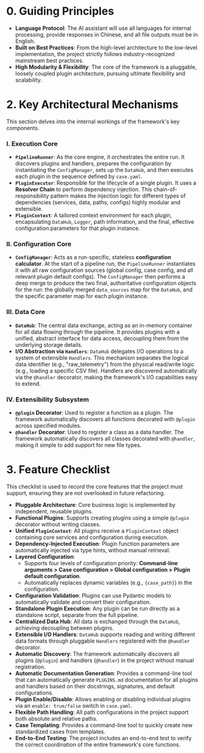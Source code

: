 # 0. Guiding Principles
- **Language Protocol**: The AI assistant will use all languages for internal processing, provide responses in Chinese, and all file outputs must be in English.
- **Built on Best Practices**: From the high-level architecture to the low-level implementation, the project strictly follows industry-recognized mainstream best practices.
- **High Modularity & Flexibility**: The core of the framework is a pluggable, loosely coupled plugin architecture, pursuing ultimate flexibility and scalability.


# 2. Key Architectural Mechanisms

This section delves into the internal workings of the framework's key components.

### I. Execution Core
- **`PipelineRunner`**: As the core engine, it orchestrates the entire run. It discovers plugins and handlers, prepares the configuration by instantiating the `ConfigManager`, sets up the `DataHub`, and then executes each plugin in the sequence defined by `case.yaml`.
- **`PluginExecutor`**: Responsible for the lifecycle of a single plugin. It uses a **Resolver Chain** to perform dependency injection. This chain-of-responsibility pattern makes the injection logic for different types of dependencies (services, data, paths, configs) highly modular and extensible.
- **`PluginContext`**: A tailored context environment for each plugin, encapsulating `DataHub`, `Logger`, path information, and the final, effective configuration parameters for that plugin instance.

### II. Configuration Core
- **`ConfigManager`**: Acts as a run-specific, stateless **configuration calculator**. At the start of a pipeline run, the `PipelineRunner` instantiates it with all raw configuration sources (global config, case config, and all relevant plugin default configs). The `ConfigManager` then performs a deep merge to produce the two final, authoritative configuration objects for the run: the globally merged `data_sources` map for the `DataHub`, and the specific parameter map for each plugin instance.

### III. Data Core
- **`DataHub`**: The central data exchange, acting as an in-memory container for all data flowing through the pipeline. It provides plugins with a unified, abstract interface for data access, decoupling them from the underlying storage details.
- **I/O Abstraction via `Handlers`**: `DataHub` delegates I/O operations to a system of extensible `Handlers`. This mechanism separates the logical data identifier (e.g., "raw_telemetry") from the physical read/write logic (e.g., loading a specific CSV file). Handlers are discovered automatically via the `@handler` decorator, making the framework's I/O capabilities easy to extend.

### IV. Extensibility Subsystem
- **`@plugin` Decorator**: Used to register a function as a plugin. The framework automatically discovers all functions decorated with `@plugin` across specified modules.
- **`@handler` Decorator**: Used to register a class as a data handler. The framework automatically discovers all classes decorated with `@handler`, making it simple to add support for new file types.

# 3. Feature Checklist

This checklist is used to record the core features that the project must support, ensuring they are not overlooked in future refactoring.

- **Pluggable Architecture**: Core business logic is implemented by independent, reusable plugins.
- **Functional Plugins**: Supports creating plugins using a simple `@plugin` decorator without writing classes.
- **Unified `PluginContext`**: All plugins receive a `PluginContext` object containing core services and configuration during execution.
- **Dependency-Injected Execution**: Plugin function parameters are automatically injected via type hints, without manual retrieval.
- **Layered Configuration**:
    - Supports four levels of configuration priority: **Command-line arguments > Case configuration > Global configuration > Plugin default configuration**.
    - Automatically replaces dynamic variables (e.g., `{case_path}`) in the configuration.
- **Configuration Validation**: Plugins can use Pydantic models to automatically validate and convert their configuration.
- **Standalone Plugin Execution**: Any plugin can be run directly as a standalone script, separate from the full pipeline.
- **Centralized Data Hub**: All data is exchanged through the `DataHub`, achieving decoupling between plugins.
- **Extensible I/O Handlers**: `DataHub` supports reading and writing different data formats through pluggable `Handlers` registered with the `@handler` decorator.
- **Automatic Discovery**: The framework automatically discovers all plugins (`@plugin`) and handlers (`@handler`) in the project without manual registration.
- **Automatic Documentation Generation**: Provides a command-line tool that can automatically generate `PLUGINS.md` documentation for all plugins and handlers based on their docstrings, signatures, and default configurations.
- **Plugin Enable/Disable**: Allows enabling or disabling individual plugins via an `enable: true/false` switch in `case.yaml`.
- **Flexible Path Handling**: All path configurations in the project support both absolute and relative paths.
- **Case Templating**: Provides a command-line tool to quickly create new standardized cases from templates.
- **End-to-End Testing**: The project includes an end-to-end test to verify the correct coordination of the entire framework's core functions.
